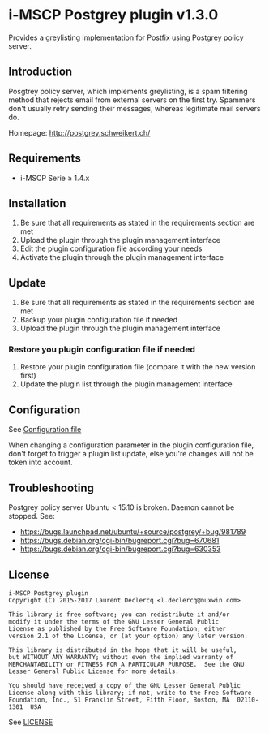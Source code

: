 # i-MSCP Postgrey plugin v1.3.0

Provides a greylisting implementation for Postfix using Postgrey policy server.

## Introduction

Posgtrey policy server, which implements greylisting, is a spam filtering
method that rejects email from external servers on the first try. Spammers
don't usually retry sending their messages, whereas legitimate mail servers do.

Homepage: http://postgrey.schweikert.ch/

## Requirements

- i-MSCP Serie ≥ 1.4.x

## Installation

1. Be sure that all requirements as stated in the requirements section are met
2. Upload the plugin through the plugin management interface
3. Edit the plugin configuration file according your needs
4. Activate the plugin through the plugin management interface

## Update

1. Be sure that all requirements as stated in the requirements section are met
2. Backup your plugin configuration file if needed
3. Upload the plugin through the plugin management interface

### Restore you plugin configuration file if needed

1. Restore your plugin configuration file (compare it with the new version first)
2. Update the plugin list through the plugin management interface

## Configuration

See [Configuration file](config.php)

When changing a configuration parameter in the plugin configuration file, don't
forget to trigger a plugin list update, else you're changes will not be token
into account.

## Troubleshooting

Postgrey policy server Ubuntu < 15.10 is broken. Daemon cannot be stopped. See:

- https://bugs.launchpad.net/ubuntu/+source/postgrey/+bug/981789
- https://bugs.debian.org/cgi-bin/bugreport.cgi?bug=670681
- https://bugs.debian.org/cgi-bin/bugreport.cgi?bug=630353

## License

    i-MSCP Postgrey plugin
    Copyright (C) 2015-2017 Laurent Declercq <l.declercq@nuxwin.com>
    
    This library is free software; you can redistribute it and/or
    modify it under the terms of the GNU Lesser General Public
    License as published by the Free Software Foundation; either
    version 2.1 of the License, or (at your option) any later version.
    
    This library is distributed in the hope that it will be useful,
    but WITHOUT ANY WARRANTY; without even the implied warranty of
    MERCHANTABILITY or FITNESS FOR A PARTICULAR PURPOSE.  See the GNU
    Lesser General Public License for more details.
    
    You should have received a copy of the GNU Lesser General Public
    License along with this library; if not, write to the Free Software
    Foundation, Inc., 51 Franklin Street, Fifth Floor, Boston, MA  02110-1301  USA

See [LICENSE](LICENSE)
